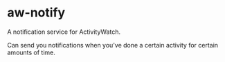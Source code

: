 aw-notify
=========

A notification service for ActivityWatch.

Can send you notifications when you've done a certain activity for certain amounts of time.
